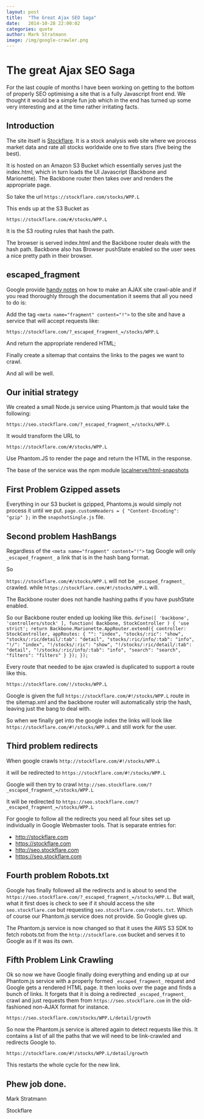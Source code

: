 ```yaml
---
layout: post
title:  "The Great Ajax SEO Saga"
date:   2014-10-28 22:00:02
categories: quote
author: Mark Stratmann
image: /img/google-crawler.png
---
```


# The great Ajax SEO Saga
For the last couple of months I have been working on getting to the bottom of properly SEO optimising a site that is a fully Javascript front end.  We thought it would be a simple fun job which in the end has turned up some very interesting and at the time rather irritating facts.
## Introduction
The site itself is [Stockflare](https://stockflare.com/).  It is a stock analysis web site where we process market data and rate all stocks worldwide one to five stars (five being the best).

It is hosted on an Amazon S3 Bucket which essentially serves just the index.html, which in turn loads the UI Javascript (Backbone and Marionette).  The Backbone router then takes over and renders the appropriate page.

So take the url
`https://stockflare.com/stocks/WPP.L`

This ends up at the S3 Bucket as

`https://stockflare.com/#/stocks/WPP.L`

It is the S3 routing rules that hash the path.

The browser is served index.html and the Backbone router deals with the hash path.  Backbone also has Browser pushState enabled so the user sees a nice pretty path in their browser.

## escaped_fragment
Google provide [handy notes](https://developers.google.com/webmasters/ajax-crawling/docs/specification) on how to make an AJAX site crawl-able and if you read thoroughly through the documentation it seems that all you need to do is:

Add the tag `<meta name="fragment" content="!">` to the site and have a service that will accept requests like:

`https://stockflare.com/?_escaped_fragment_=/stocks/WPP.L`

And return the appropriate rendered HTML;

Finally create a sitemap that contains the links to the pages we want to crawl.

And all will be well.
## Our initial strategy
We created a small Node.js service using Phantom.js that would take the following:

`https://seo.stockflare.com/?_escaped_fragment_=/stocks/WPP.L`

It would transform the URL to 

`https://stockflare.com/#/stocks/WPP.L`

Use Phantom.JS to render the page and return the HTML in the response.

The base of the service was the npm module [localnerve/html-snapshots](https://github.com/localnerve/html-snapshots)
## First Problem Gzipped assets
Everything in our S3 bucket is gzipped, Phantoms.js would simply not process it until we put.
`
page.customHeaders = {
  "Content-Encoding": "gzip"
};
`
in the `snapshotSingle.js` file.
## Second problem HashBangs
Regardless of the `<meta name="fragment" content="!">` tag Google will only `_escaped_fragment_` a link that is in the hash bang format.

So

`https://stockflare.com/#/stocks/WPP.L` will not be `_escaped_fragment_` crawled.
while
`https://stockflare.com/#!/stocks/WPP.L` will.

The Backbone router does not handle hashing paths if you have pushState enabled.

So our Backbone router ended up looking like this.
`
define([
	'backbone',
	'controllers/stock'
],
function( Backbone, StockController ) {
  'use strict';
	return Backbone.Marionette.AppRouter.extend({
		controller: StockController,
		appRoutes: {
			"": "index",
			"stocks/:ric": "show",
			"stocks/:ric/detail/:tab": "detail",
			"stocks/:ric/info/:tab": "info",
			"!/": "index",
			"!/stocks/:ric": "show",
			"!/stocks/:ric/detail/:tab": "detail",
			"!/stocks/:ric/info/:tab": "info",
			"search": "search",
			"filters": "filters"
		}
	});
});
`

Every route that needed to be ajax crawled is duplicated to support a route like this.

`https://stockflare.com/!/stocks/WPP.L`

Google is given the full `https://stockflare.com/#!/stocks/WPP.L` route in the sitemap.xml and the backbone router will automatically strip the hash, leaving just the bang to deal with.

So when we finally get into the google index the links will look like `https://stockflare.com/#!/stocks/WPP.L` and still work for the user.
## Third problem redirects
When google crawls
`http://stockflare.com/#!/stocks/WPP.L`

it will be redirected to 
`https://stockflare.com/#!/stocks/WPP.L`

Google will then try to crawl
`http://seo.stockflare.com/?_escaped_fragment_=/stocks/WPP.L`

It will be redirected to 
`https://seo.stockflare.com/?_escaped_fragment_=/stocks/WPP.L`

For google to follow all the redirects you need all four sites set up individually in Google Webmaster tools.  That is separate entries for:
* http://stockflare.com
* https://stockflare.com
* http://seo.stockflare.com
* https://seo.stockflare.com

## Fourth problem Robots.txt

Google has finally followed all the redirects and is about to send the `https://seo.stockflare.com/?_escaped_fragment_=/stocks/WPP.L`.  But wait, what it first does is check to see if it should access the site `seo.stockflare.com` but requesting `seo.stockflare.com/robots.txt`.  Which of course our Phantom.js service does not provide. So Google gives up.

The Phantom.js service is now changed so that it uses the AWS S3 SDK to fetch robots.txt from the `http://stockflare.com` bucket and serves it to Google as if it was its own.


## Fifth Problem Link Crawling
Ok so now we have Google finally doing everything and ending up at our Phantom.js service with a properly formed `_escaped_fragment_` request and Google gets a rendered HTML page.  It then looks over the page and finds a bunch of links.  It forgets that it is doing a redirected `_escaped_fragment_` crawl and just requests them from `https://seo.stockflare.com` in the old-fashioned non-AJAX format for instance.

`https://seo.stockflare.com/stocks/WPP.L/detail/growth`

So now the Phantom.js service is altered again to detect requests like this.  It contains a list of all the paths that we will need to be link-crawled and redirects Google to.

`https://stockflare.com/#!/stocks/WPP.L/detail/growth`

This restarts the whole cycle for the new link.

## Phew job done.

Mark Stratmann

Stockflare